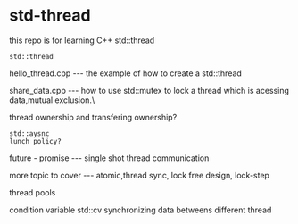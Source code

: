 # std-thread
this repo is for learning C++ std::thread
   
   ``std::thread ``
      
   hello_thread.cpp --- the example of how to create a std::thread

   share_data.cpp    --- how to use std::mutex to lock a thread which is acessing data,mutual exclusion.\

   thread ownership and transfering ownership?
   
    std::aysnc
    lunch policy?
   
   future - promise --- single shot thread communication 

   more topic to cover --- atomic,thread sync, lock free design, lock-step
    
   thread pools

   condition variable
   std::cv
   synchronizing data betweens different thread
